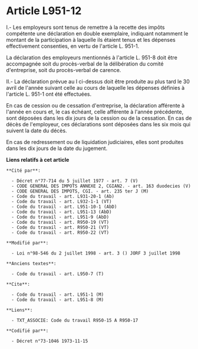# Article L951-12

I.- Les employeurs sont tenus de remettre à la recette des impôts compétente une déclaration en double exemplaire, indiquant
notamment le montant de la participation à laquelle ils étaient tenus et les dépenses effectivement consenties, en vertu de
l'article L. 951-1.

La déclaration des employeurs mentionnés à l'article L. 951-8 doit être accompagnée soit du procès-verbal de la délibération
du comité d'entreprise, soit du procès-verbal de carence.

II.- La déclaration prévue au I ci-dessus doit être produite au plus tard le 30 avril de l'année suivant celle au cours de
laquelle les dépenses définies à l'article L. 951-1 ont été effectuées.

En cas de cession ou de cessation d'entreprise, la déclaration afférente à l'année en cours et, le cas échéant, celle
afférente à l'année précédente, sont déposées dans les dix jours de la cession ou de la cessation. En cas de décès de
l'employeur, ces déclarations sont déposées dans les six mois qui suivent la date du décès.

En cas de redressement ou de liquidation judiciaires, elles sont produites dans les dix jours de la date du jugement.

**Liens relatifs à cet article**

	**Cité par**:

	  - Décret n°77-714 du 5 juillet 1977 - art. 7 (V)
	  - CODE GENERAL DES IMPOTS ANNEXE 2, CGIAN2. - art. 163 duodecies (V)
	  - CODE GENERAL DES IMPOTS, CGI. - art. 235 ter J (M)
	  - Code du travail - art. L931-20-1 (Ab)
	  - Code du travail - art. L932-1-1 (VT)
	  - Code du travail - art. L951-10-1 (AbD)
	  - Code du travail - art. L951-13 (AbD)
	  - Code du travail - art. L951-9 (AbD)
	  - Code du travail - art. R950-19 (VT)
	  - Code du travail - art. R950-21 (VT)
	  - Code du travail - art. R950-22 (VT)

	**Modifié par**:

	  - Loi n°98-546 du 2 juillet 1998 - art. 3 () JORF 3 juillet 1998

	**Anciens textes**:

	  - Code du travail - art. L950-7 (T)

	**Cite**:

	  - Code du travail - art. L951-1 (M)
	  - Code du travail - art. L951-8 (M)

	**Liens**:

	  - TXT_ASSOCIE: Code du travail R950-15 A R950-17

	**Codifié par**:

	  - Décret n°73-1046 1973-11-15
